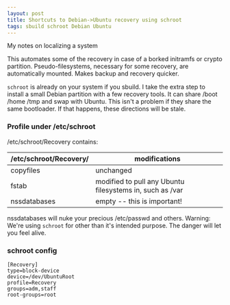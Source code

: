 ```yaml
---
layout: post
title: Shortcuts to Debian->Ubuntu recovery using schroot
tags: sbuild schroot Debian Ubuntu
---
```



<div class="message">
  My notes on localizing a system
</div>

This automates some of the recovery in case of a borked initramfs or crypto
partition. Pseudo-filesystems, necessary for some recovery, are automatically
mounted. Makes backup and recovery quicker.

`schroot` is already on your system if you sbuild. I take the extra step to
install a small Debian partition with a few recovery tools. It can share /boot
/home /tmp and swap with Ubuntu. This isn't a problem if they share the same
bootloader. If that happens, these directions will be stale.

### Profile under /etc/schroot

/etc/schroot/Recovery contains:

| /etc/schroot/Recovery/ | modifications
|---|-
| copyfiles    | unchanged
| fstab        | modified to pull any Ubuntu filesystems in, such as /var
| nssdatabases | empty -- this is important!

nssdatabases will nuke your precious /etc/passwd and others. Warning: We're
using `schroot` for other than it's intended purpose. The danger will let you
feel alive.

### schroot config

```
[Recovery]
type=block-device
device=/dev/UbuntuRoot
profile=Recovery
groups=adm,staff
root-groups=root
```
